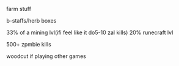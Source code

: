 farm stuff

b-staffs/herb boxes

33% of a mining lvl(ifi feel like it do5-10 zal kills)       20% runecraft lvl

500+ zpmbie kills

woodcut if playing other games 

